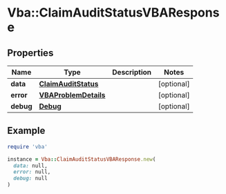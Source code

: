 # Vba::ClaimAuditStatusVBAResponse

## Properties

| Name | Type | Description | Notes |
| ---- | ---- | ----------- | ----- |
| **data** | [**ClaimAuditStatus**](ClaimAuditStatus.md) |  | [optional] |
| **error** | [**VBAProblemDetails**](VBAProblemDetails.md) |  | [optional] |
| **debug** | [**Debug**](Debug.md) |  | [optional] |

## Example

```ruby
require 'vba'

instance = Vba::ClaimAuditStatusVBAResponse.new(
  data: null,
  error: null,
  debug: null
)
```

